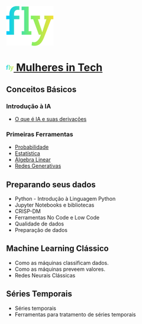 ![Fly](logo_fly.png)
# <img src="./images/logo_fly.png" width=20>[ Mulheres in Tech](https://www.flyeducacao.org)

## Conceitos Básicos

### Introdução à IA
- [O que é IA e suas derivações](https://nbviewer.org/github/I2A2-Master-User/i2a2-fly/blob/main/m1_a_introducao_IA.ipynb)
### Primeiras Ferramentas
- [Probabilidade](https://nbviewer.org/github/I2A2-Master-User/i2a2-fly/blob/main/m1_b_probabilidade.ipynb)
- [Estatística](https://nbviewer.org/github/I2A2-Master-User/i2a2-fly/blob/main/m1_c_estatistica.ipynb)
- [Álgebra Linear](https://nbviewer.org/github/I2A2-Master-User/i2a2-fly/blob/main/m1_d_algebralinear.ipynb)
- [Redes Generativas](https://nbviewer.org/github/I2A2-Master-User/i2a2-fly/blob/main/m1_e_redes_generativas.ipynb)

## Preparando seus dados
- Python - Introdução à Linguagem Python
- Jupyter Notebooks e bibliotecas
- CRISP-DM
- Ferramentas No Code e Low Code 
- Qualidade de dados
- Preparação de dados

## Machine Learning Clássico
- Como as máquinas classificam dados.
- Como as máquinas preveem valores.
- Redes Neurais Clássicas

## Séries Temporais
- Séries temporais
- Ferramentas para tratamento de séries temporais

